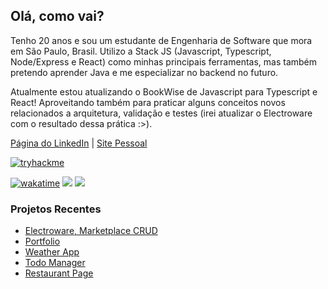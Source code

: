 ## Olá, como vai?
Tenho 20 anos e sou um estudante de Engenharia de Software que mora em São Paulo, Brasil. Utilizo a Stack JS (Javascript, Typescript, Node/Express e React) como minhas principais ferramentas, mas também pretendo aprender Java e me especializar no backend no futuro.

Atualmente estou atualizando o BookWise de Javascript para Typescript e React! Aproveitando também para praticar alguns conceitos novos relacionados a arquitetura, validação e testes (irei atualizar o Electroware com o resultado dessa prática :>).

[Página do LinkedIn](https://www.linkedin.com/in/silva-luc/) | [Site Pessoal](https://luc-silva.github.io/portfolio/)

[![tryhackme]( https://tryhackme-badges.s3.amazonaws.com/luc.silva.png)](https://tryhackme.com/p/luc.silva)

[![wakatime](https://wakatime.com/badge/user/c1b7afcb-168f-4074-bcff-1c6756fac9a3.svg)](https://wakatime.com/@c1b7afcb-168f-4074-bcff-1c6756fac9a3)
![](https://komarev.com/ghpvc/?username=luc-silva&color=blue)
![](https://www.codewars.com/users/luc-silva/badges/micro)

### Projetos Recentes
- [Electroware, Marketplace CRUD](https://github.com/luc-silva/electroware)
- [Portfolio](https://github.com/luc-silva/portfolio)
- [Weather App](https://github.com/luc-silva/weather-app)
- [Todo Manager](https://github.com/luc-silva/to-do)
- [Restaurant Page](https://github.com/luc-silva/restaurant-page)

<!--  
![](https://leetcode.card.workers.dev/luc-silva?theme=auto&font=baloo&extension=null)

[![GitHub Streak](https://streak-stats.demolab.com?user=luc-silva&theme=radical&hide_border=true&date_format=M%20j%5B%2C%20Y%5D&mode=weekly)](https://git.io/streak-stats) ![Top Langs](https://github-readme-stats.vercel.app/api/top-langs/?username=luc-silva&layout=compact&theme=radical)
